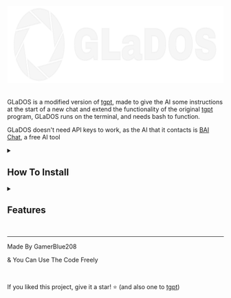 # <p align="center"><img src="/resources/logo.svg" height="180"></p>
GLaDOS is a modified version of [tgpt](https://github.com/aandrew-me/tgpt), made to give the AI some instructions at the start of a new chat and extend the functionality of the original [tgpt](https://github.com/aandrew-me/tgpt) program, GLaDOS runs on the terminal, and needs bash to function.

GLaDOS doesn't need API keys to work, as the AI that it contacts is [BAI Chat](https://chatbot.theb.ai), a free AI tool

<details id=0>
<summary><h2><b>How To Install</b></h2></summary>
  
   1. Download [**GLaDOS-Installer.sh**](https://github.com/GamerBlue208/GLaDOS/releases/latest/download/GLaDOS-Installer.sh) (this is the latest release)
  
   2. Open The Terminal And Give It Execute Permitions (chmod +x ./GLaDOS-Installer.sh (make sure you're on the same folder as the file))
  
   3. Execute It (./GLaDOS-Intsaller.sh)
  
   4. Follow The Installer
  
   5. Enjoy (To Execute GLaDOS Run **glados**)
  
</details>
<details id=1>
<summary><h2><b>Features</b></h2></summary>
  Section Coming Soon (With Images)
</details>

<br>

---

Made By GamerBlue208

& You Can Use The Code Freely

<br>

If you liked this project, give it a star! ⭐ (and also one to [tgpt](https://github.com/aandrew-me/tgpt))
